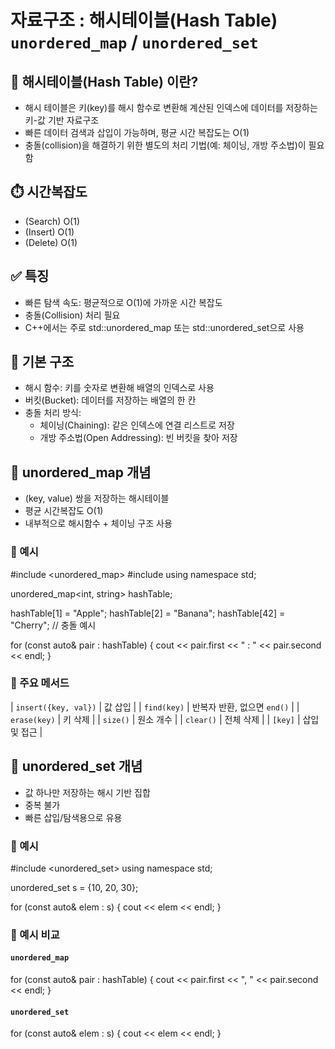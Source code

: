 # 자료구조 : 해시테이블(Hash Table)  `unordered_map` / `unordered_set`

## 📂 해시테이블(Hash Table) 이란?
- 해시 테이블은 키(key)를 해시 함수로 변환해 계산된 인덱스에 데이터를 저장하는 키-값 기반 자료구조
- 빠른 데이터 검색과 삽입이 가능하며, 평균 시간 복잡도는 O(1)
- 충돌(collision)을 해결하기 위한 별도의 처리 기법(예: 체이닝, 개방 주소법)이 필요함


## ⏱️ 시간복잡도 

-  (Search)	O(1)
-  (Insert)	O(1)
-  (Delete)	O(1)

## ✅ 특징

- 빠른 탐색 속도: 평균적으로 O(1)에 가까운 시간 복잡도
- 충돌(Collision) 처리 필요
- C++에서는 주로 std::unordered_map 또는 std::unordered_set으로 사용

## 🔧 기본 구조
- 해시 함수: 키를 숫자로 변환해 배열의 인덱스로 사용
- 버킷(Bucket): 데이터를 저장하는 배열의 한 칸
- 충돌 처리 방식:
   - 체이닝(Chaining): 같은 인덱스에 연결 리스트로 저장
   - 개방 주소법(Open Addressing): 빈 버킷을 찾아 저장

## 📌 unordered_map 개념

- (key, value) 쌍을 저장하는 해시테이블
- 평균 시간복잡도 O(1)
- 내부적으로 해시함수 + 체이닝 구조 사용


### 🔹 예시

#include <unordered_map>
#include <string>
using namespace std;

unordered_map<int, string> hashTable;

hashTable[1] = "Apple";
hashTable[2] = "Banana";
hashTable[42] = "Cherry"; // 충돌 예시

for (const auto& pair : hashTable) {
    cout << pair.first << " : " << pair.second << endl;
}


### 🔹 주요 메서드

| `insert({key, val})` | 값 삽입 |
| `find(key)` | 반복자 반환, 없으면 `end()` |
| `erase(key)` | 키 삭제 |
| `size()` | 원소 개수 |
| `clear()` | 전체 삭제 |
| `[key]` | 삽입 및 접근 |


## 📌  unordered_set 개념

- 값 하나만 저장하는 해시 기반 집합
- 중복 불가
- 빠른 삽입/탐색용으로 유용

### 🔹 예시


#include <unordered_set>
using namespace std;

unordered_set<int> s = {10, 20, 30};

for (const auto& elem : s) {
    cout << elem << endl;
}


### 🔹 예시 비교

#### `unordered_map`

for (const auto& pair : hashTable) {
    cout << pair.first << ", " << pair.second << endl;
}


#### `unordered_set`

for (const auto& elem : s) {
    cout << elem << endl;
}
